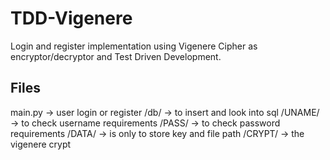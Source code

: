 # TDD-Vigenere
Login and register implementation using Vigenere Cipher as encryptor/decryptor and Test Driven Development.

## Files
main.py -> user login or register 
/db/ -> to insert and look into sql 
/UNAME/ -> to check username requirements 
/PASS/ -> to check password requirements 
/DATA/ -> is only to store key and file path 
/CRYPT/ -> the vigenere crypt 
